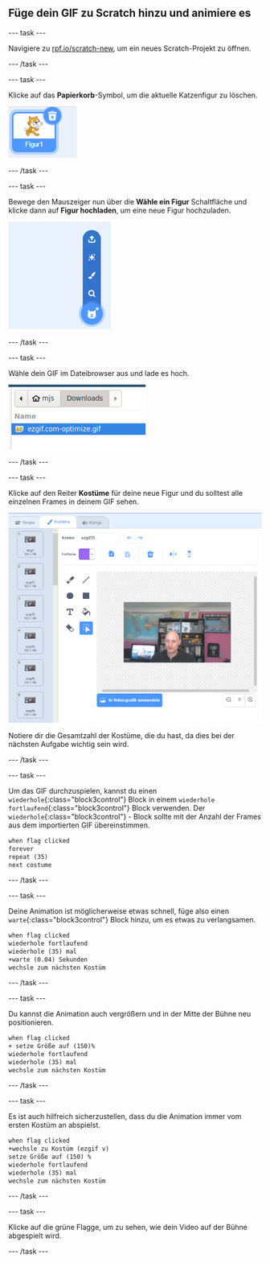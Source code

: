 ## Füge dein GIF zu Scratch hinzu und animiere es

--- task ---

Navigiere zu [rpf.io/scratch-new](https://rpf.io/scratch-new), um ein neues Scratch-Projekt zu öffnen.

--- /task ---

--- task ---

Klicke auf das **Papierkorb**-Symbol, um die aktuelle Katzenfigur zu löschen.

![das Bild zeigt die Katzenfigur mit dem Mülleimersymbol](images/delete-sprite.png)

--- /task ---

--- task ---

Bewege den Mauszeiger nun über die **Wähle ein Figur** Schaltfläche und klicke dann auf **Figur hochladen**, um eine neue Figur hochzuladen.

![das Bild zeigt die Menüoption "Figur auswählen" mit ausgewählten "Figur hochladen"](images/upload-sprite.png)

--- /task ---

--- task ---

Wähle dein GIF im Dateibrowser aus und lade es hoch.

![das Bild zeigt die Auswahl des GIFs im Dateibrowser](images/select-gif.png)

--- /task ---

--- task ---

Klicke auf den Reiter **Kostüme** für deine neue Figur und du solltest alle einzelnen Frames in deinem GIF sehen.

![das Bild zeigt das GIF, das in Scratch in einzelne Kostüme umgewandelt wurde](images/gif-costumes.png)

Notiere dir die Gesamtzahl der Kostüme, die du hast, da dies bei der nächsten Aufgabe wichtig sein wird.

--- /task ---

--- task ---

Um das GIF durchzuspielen, kannst du einen `wiederhole`{:class="block3control"} Block in einem `wiederhole fortlaufend`{:class="block3control"} Block verwenden. Der `wiederhole`{:class="block3control"} - Block sollte mit der Anzahl der Frames aus dem importierten GIF übereinstimmen.

```blocks3
when flag clicked
forever
repeat (35)
next costume
```
--- /task ---

--- task ---

Deine Animation ist möglicherweise etwas schnell, füge also einen `warte`{:class="block3control"} Block hinzu, um es etwas zu verlangsamen.


```blocks3
when flag clicked
wiederhole fortlaufend 
wiederhole (35) mal
+warte (0.04) Sekunden
wechsle zum nächsten Kostüm
```

--- /task ---

--- task ---

Du kannst die Animation auch vergrößern und in der Mitte der Bühne neu positionieren.

```blocks3
when flag clicked
+ setze Größe auf (150)%
wiederhole fortlaufend
wiederhole (35) mal
wechsle zum nächsten Kostüm
```

--- /task ---

--- task ---

Es ist auch hilfreich sicherzustellen, dass du die Animation immer vom ersten Kostüm an abspielst.

```blocks3
when flag clicked
+wechsle zu Kostüm (ezgif v)
setze Größe auf (150) %
wiederhole fortlaufend
wiederhole (35) mal
wechsle zum nächsten Kostüm
```

--- /task ---


--- task ---

Klicke auf die grüne Flagge, um zu sehen, wie dein Video auf der Bühne abgespielt wird.

--- /task ---





